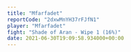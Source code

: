 ```yaml
---
title: "Mfarfadet"
reportCode: "2dxwMnYH37rFJfN1"
player: "Mfarfadet"
fight: "Shade of Aran - Wipe 1 (16%)"
date: 2021-06-30T19:09:58.934000+00:00
---
```

